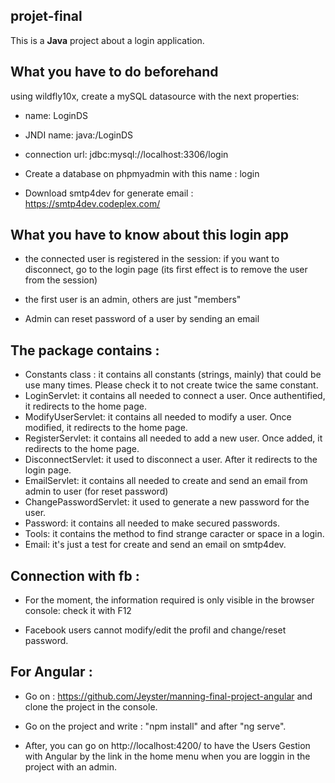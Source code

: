 ## projet-final

This is a **Java** project about a login application.

## What you have to do beforehand

using wildfly10x, create a mySQL datasource with the next properties:

* name: LoginDS
* JNDI name: java:/LoginDS
* connection url: jdbc:mysql://localhost:3306/login

* Create a database on phpmyadmin with this name : login

* Download smtp4dev for generate email : https://smtp4dev.codeplex.com/

## What you have to know about this login app

* the connected user is registered in the session: if you want to disconnect, go to the login page (its first effect is to remove the user from the session)

* the first user is an admin, others are just "members"

* Admin can reset password of a user by sending an email

## The package contains :
* Constants class : it contains all constants (strings, mainly) that could be use many times. Please check it to not create twice the same constant.
* LoginServlet: it contains all needed to connect a user. Once authentified, it redirects to the home page.
* ModifyUserServlet: it contains all needed to modify a user. Once modified, it redirects to the home page.
* RegisterServlet: it contains all needed to add a new user. Once added, it redirects to the home page.
* DisconnectServlet: it used to disconnect a user. After it redirects to the login page.
* EmailServlet: it contains all needed to create and send an email from admin to user (for reset password)
* ChangePasswordServlet: it used to generate a new password for the user. 
* Password: it contains all needed to make secured passwords.
* Tools: it contains the method to find strange caracter or space in a login.
* Email: it's just a test for create and send an email on smtp4dev.

## Connection with fb :

* For the moment, the information required is only visible in the browser console: check it with F12

* Facebook users cannot modify/edit the profil and change/reset password.  


## For Angular :

* Go on : https://github.com/Jeyster/manning-final-project-angular and clone the project in the console.

* Go on the project and write :  "npm install" and after "ng serve".
                                  
* After, you can go on http://localhost:4200/ to have the Users Gestion with Angular by the link in the home menu when you are loggin in the project with an admin.
